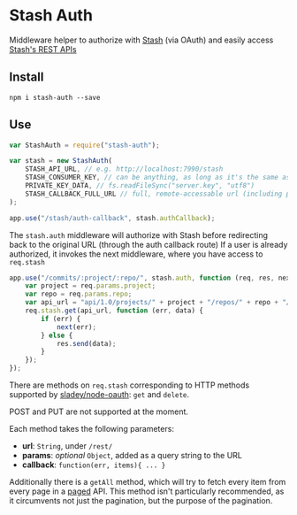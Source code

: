 
# Stash Auth

Middleware helper
to authorize with [Stash](https://www.atlassian.com/software/stash) (via OAuth)
and easily access [Stash's REST APIs](https://developer.atlassian.com/stash/docs/latest/reference/rest-api.html)


## Install

`npm i stash-auth --save`


## Use

```js
var StashAuth = require("stash-auth");

var stash = new StashAuth(
	STASH_API_URL, // e.g. http://localhost:7990/stash
	STASH_CONSUMER_KEY, // can be anything, as long as it's the same as in Stash
	PRIVATE_KEY_DATA, // fs.readFileSync("server.key", "utf8")
	STASH_CALLBACK_FULL_URL // full, remote-accessable url (including protocol, host and path) to the auth callback route on this server
);

app.use("/stash/auth-callback", stash.authCallback);
```

The `stash.auth` middleware will authorize with Stash
before redirecting back to the original URL
(through the auth callback route)
If a user is already authorized,
it invokes the next middleware,
where you have access to `req.stash`

```js
app.use("/commits/:project/:repo/", stash.auth, function (req, res, next) {
	var project = req.params.project;
	var repo = req.params.repo;
	var api_url = "api/1.0/projects/" + project + "/repos/" + repo + "/commits";
	req.stash.get(api_url, function (err, data) {
		if (err) {
			next(err);
		} else {
			res.send(data);
		}
	});
});
```

There are methods on `req.stash`
corresponding to HTTP methods
supported by [sladey/node-oauth](https://github.com/sladey/node-oauth):
`get` and `delete`.

POST and PUT are not supported at the moment.

Each method takes the following parameters:

- **url**: `String`, under `/rest/`
- **params**: _optional_ `Object`, added as a query string to the URL
- **callback**: `function(err, items){ ... }`

Additionally there is a `getAll` method,
which will try to fetch every item from every page
in a [paged](https://developer.atlassian.com/static/rest/stash/3.8.0/stash-rest.html#paging-params) API.
This method isn't particularly recommended,
as it circumvents not just the pagination,
but the purpose of the pagination.

